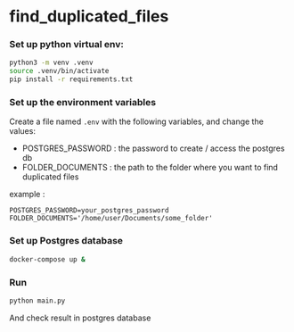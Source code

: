 # find_duplicated_files

### Set up python virtual env:
```bash
python3 -m venv .venv
source .venv/bin/activate
pip install -r requirements.txt
```

### Set up the environment variables
Create a file named `.env` with the following variables, and change the values:
- POSTGRES_PASSWORD : the password to create / access the postgres db
- FOLDER_DOCUMENTS : the path to the folder where you want to find duplicated files

example :
```
POSTGRES_PASSWORD=your_postgres_password
FOLDER_DOCUMENTS='/home/user/Documents/some_folder'
```

### Set up Postgres database
```bash
docker-compose up &
```

### Run
```bash
python main.py
```

And check result in postgres database
